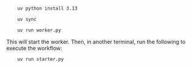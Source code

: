 # 

```bash
    uv python install 3.13
```

```bash
    uv sync
```

```bash
    uv run worker.py
```

This will start the worker. Then, in another terminal, run the following to execute the workflow:

```bash
    uv run starter.py
```

